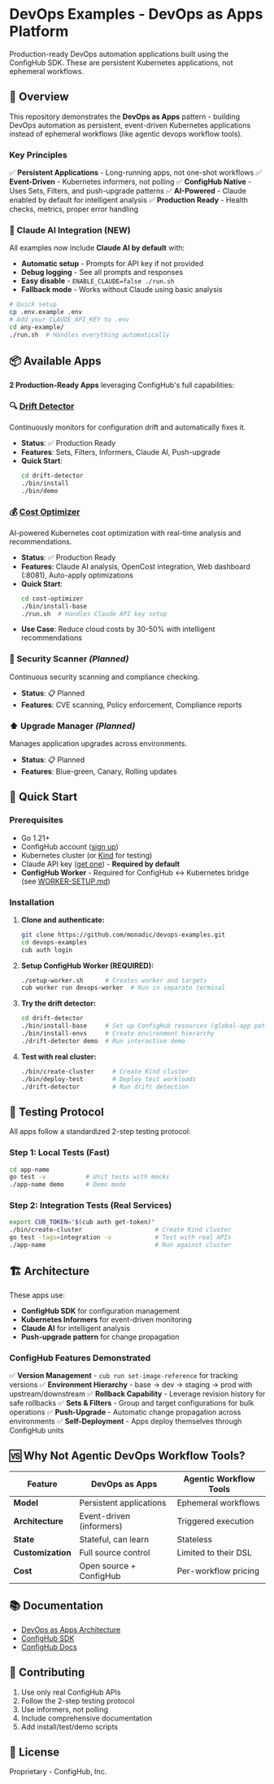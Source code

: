 # DevOps Examples - DevOps as Apps Platform

Production-ready DevOps automation applications built using the ConfigHub SDK. These are persistent Kubernetes applications, not ephemeral workflows.

## 🚀 Overview

This repository demonstrates the **DevOps as Apps** pattern - building DevOps automation as persistent, event-driven Kubernetes applications instead of ephemeral workflows (like agentic devops workflow tools).

### Key Principles

✅ **Persistent Applications** - Long-running apps, not one-shot workflows
✅ **Event-Driven** - Kubernetes informers, not polling
✅ **ConfigHub Native** - Uses Sets, Filters, and push-upgrade patterns
✅ **AI-Powered** - Claude enabled by default for intelligent analysis
✅ **Production Ready** - Health checks, metrics, proper error handling

### 🤖 Claude AI Integration (NEW)

All examples now include **Claude AI by default** with:
- **Automatic setup** - Prompts for API key if not provided
- **Debug logging** - See all prompts and responses
- **Easy disable** - `ENABLE_CLAUDE=false ./run.sh`
- **Fallback mode** - Works without Claude using basic analysis

```bash
# Quick setup
cp .env.example .env
# Add your CLAUDE_API_KEY to .env
cd any-example/
./run.sh  # Handles everything automatically
```

## 📦 Available Apps

**2 Production-Ready Apps** leveraging ConfigHub's full capabilities:

### 🔍 [Drift Detector](./drift-detector)
Continuously monitors for configuration drift and automatically fixes it.
- **Status**: ✅ Production Ready
- **Features**: Sets, Filters, Informers, Claude AI, Push-upgrade
- **Quick Start**:
  ```bash
  cd drift-detector
  ./bin/install
  ./bin/demo
  ```

### 💰 [Cost Optimizer](./cost-optimizer)
AI-powered Kubernetes cost optimization with real-time analysis and recommendations.
- **Status**: ✅ Production Ready
- **Features**: Claude AI analysis, OpenCost integration, Web dashboard (:8081), Auto-apply optimizations
- **Quick Start**:
  ```bash
  cd cost-optimizer
  ./bin/install-base
  ./run.sh  # Handles Claude API key setup
  ```
- **Use Case**: Reduce cloud costs by 30-50% with intelligent recommendations

### 🔐 Security Scanner *(Planned)*
Continuous security scanning and compliance checking.
- **Status**: 📋 Planned
- **Features**: CVE scanning, Policy enforcement, Compliance reports

### ⬆️ Upgrade Manager *(Planned)*
Manages application upgrades across environments.
- **Status**: 📋 Planned
- **Features**: Blue-green, Canary, Rolling updates

## 🚀 Quick Start

### Prerequisites
- Go 1.21+
- ConfigHub account ([sign up](https://confighub.com))
- Kubernetes cluster (or [Kind](https://kind.sigs.k8s.io/) for testing)
- Claude API key ([get one](https://console.anthropic.com/settings/keys)) - **Required by default**
- **ConfigHub Worker** - Required for ConfigHub ↔ Kubernetes bridge (see [WORKER-SETUP.md](WORKER-SETUP.md))

### Installation

1. **Clone and authenticate:**
   ```bash
   git clone https://github.com/monadic/devops-examples.git
   cd devops-examples
   cub auth login
   ```

2. **Setup ConfigHub Worker (REQUIRED):**
   ```bash
   ./setup-worker.sh      # Creates worker and targets
   cub worker run devops-worker  # Run in separate terminal
   ```

3. **Try the drift detector:**
   ```bash
   cd drift-detector
   ./bin/install-base     # Set up ConfigHub resources (global-app pattern)
   ./bin/install-envs     # Create environment hierarchy
   ./drift-detector demo  # Run interactive demo
   ```

3. **Test with real cluster:**
   ```bash
   ./bin/create-cluster     # Create Kind cluster
   ./bin/deploy-test        # Deploy test workloads
   ./drift-detector         # Run drift detection
   ```

## 🧪 Testing Protocol

All apps follow a standardized 2-step testing protocol:

### Step 1: Local Tests (Fast)
```bash
cd app-name
go test -v           # Unit tests with mocks
./app-name demo      # Demo mode
```

### Step 2: Integration Tests (Real Services)
```bash
export CUB_TOKEN="$(cub auth get-token)"
./bin/create-cluster                    # Create Kind cluster
go test -tags=integration -v            # Test with real APIs
./app-name                              # Run against cluster
```

## 🏗️ Architecture

These apps use:
- **ConfigHub SDK** for configuration management
- **Kubernetes Informers** for event-driven monitoring
- **Claude AI** for intelligent analysis
- **Push-upgrade pattern** for change propagation

### ConfigHub Features Demonstrated

✅ **Version Management** - `cub run set-image-reference` for tracking versions
✅ **Environment Hierarchy** - base → dev → staging → prod with upstream/downstream
✅ **Rollback Capability** - Leverage revision history for safe rollbacks
✅ **Sets & Filters** - Group and target configurations for bulk operations
✅ **Push-Upgrade** - Automatic change propagation across environments
✅ **Self-Deployment** - Apps deploy themselves through ConfigHub units

## 🆚 Why Not Agentic DevOps Workflow Tools?

| Feature | DevOps as Apps | Agentic Workflow Tools |
|---------|---------------|-----------|
| **Model** | Persistent applications | Ephemeral workflows |
| **Architecture** | Event-driven (informers) | Triggered execution |
| **State** | Stateful, can learn | Stateless |
| **Customization** | Full source control | Limited to their DSL |
| **Cost** | Open source + ConfigHub | Per-workflow pricing |

## 📚 Documentation

- [DevOps as Apps Architecture](https://github.com/monadic/devops-as-apps-project)
- [ConfigHub SDK](https://github.com/monadic/devops-sdk)
- [ConfigHub Docs](https://docs.confighub.com)

## 🤝 Contributing

1. Use only real ConfigHub APIs
2. Follow the 2-step testing protocol
3. Use informers, not polling
4. Include comprehensive documentation
5. Add install/test/demo scripts

## 📄 License

Proprietary - ConfigHub, Inc.